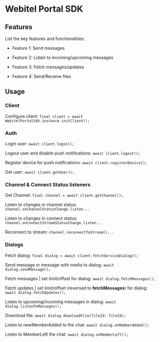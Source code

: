 # Webitel Portal SDK

## Features

List the key features and functionalities:

- Feature 1: Send messages

- Feature 2: Listen to incoming/upcoming messages

- Feature 3: Fetch messages/updates

- Feature 4: Send/Receive files

## Usage

### Client

Configure client:
`final client = await WebitelPortalSdk.instance.initClient();`

### Auth

Login user:
`await client.login();`

Logout user and disable push notifications:
`await client.logout();`

Register device for push notifications:
`await client.registerDevice();`

Get user:
`await client.getUser();`

### Channel & Connect Status listeners

Get Channel:
`final channel = await client.getChannel();`

Listen to changes in channel status:
`channel.onChannelStatusChange.listen...`

Listen to changes in connect status:
`channel.onConnectStreamStatusChange.listen...`

Reconnect to stream:
`channel.reconnectToStream()...`

### Dialogs

Fetch dialog:
`final dialog = await client.fetchServiceDialog();`

Send message or message with media to dialog:
`await dialog.sendMessage();`

Fetch messages | set limit/offset for dialog:
`await dialog.fetchMessages();`

Fetch updates | set limit/offset (reversed to **fetchMessages**) for dialog:
`await dialog.fetchUpdates();`

Listen to upcoming/incoming messages in dialog:
`await dialog.listenToMessages();`

Download file:
`await dialog.downloadFile(fileId: fileId);`

Listen to newMemberAdded to the chat:
`await dialog.onMemberAdded();`

Listen to MemberLeft the chat:
`await dialog.onMemberLeft();`

